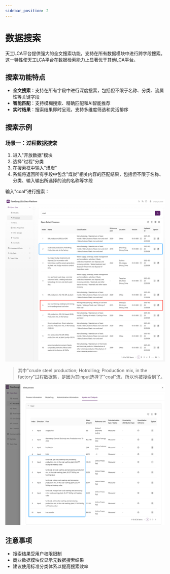 ```yaml
---
sidebar_position: 2
---
```


# 数据搜索

天工LCA平台提供强大的全文搜索功能，支持在所有数据模块中进行跨字段搜索。这一特性使天工LCA平台在数据检索能力上显著优于其他LCA平台。

## 搜索功能特点

- **全文搜索**：支持在所有字段中进行深度搜索，包括但不限于名称、分类、流属性等关键字段
- **智能匹配**：支持模糊搜索、精确匹配和AI智能推荐
- **实时结果**：搜索结果即时呈现，支持多维度筛选和灵活排序

## 搜索示例

### 场景一：过程数据搜索

1. 进入"开放数据"模块
2. 选择"过程"分类
3. 在搜索框中输入"煤炭"
4. 系统将返回所有字段中包含"煤炭"相关内容的匹配结果，包括但不限于名称、分类、输入输出所选择的流的名称等字段

输入"coal"进行搜索：

![过程数据搜索](./img/search.png)

> 其中"crude steel production; Hotrolling; Production mix, in the factory"过程数据集，是因为其input选择了"coal"流，所以也被搜索到了。

![输入输出中包含搜索词](./img/input-with-coal.png)


## 注意事项

- 搜索结果受用户权限限制
- 商业数据模块仅显示元数据搜索结果
- 建议使用标准分类体系以提高搜索效率
